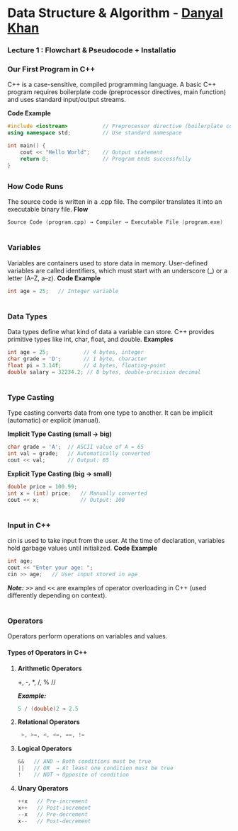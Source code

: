 # Data Structure & Algorithm - [Danyal Khan](https://github.com/codeXdanyal)

### Lecture 1 : Flowchart & Pseudocode + Installatio

### Our First Program in C++

C++ is a case-sensitive, compiled programming language. A basic C++ program requires boilerplate code (preprocessor directives, main function) and uses standard input/output streams.

**Code Example**  

```cpp
#include <iostream>           // Preprocessor directive (boilerplate code)
using namespace std;          // Use standard namespace

int main() {
    cout << "Hello World";    // Output statement
    return 0;                 // Program ends successfully
}
```

##

### How Code Runs  

The source code is written in a .cpp file. The compiler translates it into an executable binary file.
**Flow**  

```cpp
Source Code (program.cpp) → Compiler → Executable File (program.exe)
```

#

### Variables

Variables are containers used to store data in memory. User-defined variables are called identifiers, which must start with an underscore (_) or a letter (A–Z, a–z).
**Code Example**  

```cpp
int age = 25;   // Integer variable
```

#

### Data Types

Data types define what kind of data a variable can store. C++ provides primitive types like int, char, float, and double.
**Examples**  

```cpp
int age = 25;           // 4 bytes, integer  
char grade = 'D';       // 1 byte, character  
float pi = 3.14f;       // 4 bytes, floating-point  
double salary = 32234.2; // 8 bytes, double-precision decimal  
```

#

### Type Casting

Type casting converts data from one type to another. It can be implicit (automatic) or explicit (manual).  

**Implicit Type Casting (small → big)**  

```cpp
char grade = 'A';  // ASCII value of A = 65
int val = grade;   // Automatically converted
cout << val;       // Output: 65  
```

**Explicit Type Casting (big → small)**  

```cpp
double price = 100.99;
int x = (int) price;   // Manually converted
cout << x;             // Output: 100
```

#

### Input in C++

cin is used to take input from the user. At the time of declaration, variables hold garbage values until initialized.
**Code Example**  

```cpp
int age;  
cout << "Enter your age: ";  
cin >> age;   // User input stored in age
```

***Note:*** <kbd>>></kbd> and <kbd><<</kbd> are examples of operator overloading in C++ (used differently depending on context).


#
### Operators

Operators perform operations on variables and values.

#### Types of Operators in C++

1. **Arithmetic Operators**  

    +, -, *, /, %   //

    ***Example:***

    ```cpp
    5 / (double)2 → 2.5
    ```

2. **Relational Operators**

    ```cpp
     >, >=, <, <=, ==, != 
    ```

3. **Logical Operators**

    ```cpp
    &&   // AND → Both conditions must be true  
    ||   // OR  → At least one condition must be true  
    !    // NOT → Opposite of condition 
    ```

4. **Unary Operators**

    ```cpp
    ++x   // Pre-increment  
    x++   // Post-increment  
    --x   // Pre-decrement  
    x--   // Post-decrement 
    ```
